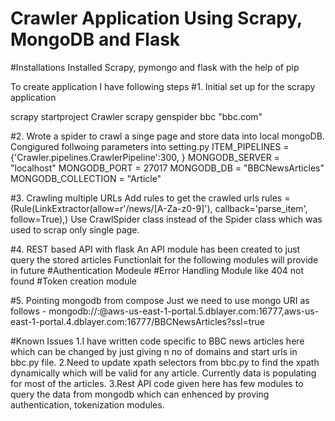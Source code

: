 # Crawler Application Using Scrapy, MongoDB and Flask

#Installations
Installed Scrapy, pymongo and flask with the help of pip

To create application I have following steps
#1. Initial set up for the scrapy application

 scrapy startproject Crawler
 scrapy genspider bbc "bbc.com"
 
#2. Wrote a spider to crawl a singe page and store data into local mongoDB. 
Congigured follwoing parameters into setting.py
ITEM_PIPELINES = {'Crawler.pipelines.CrawlerPipeline':300, }
MONGODB_SERVER = "localhost"
MONGODB_PORT = 27017
MONGODB_DB = "BBCNewsArticles"
MONGODB_COLLECTION = "Article"

#3. Crawling multiple URLs
Add rules to get the crawled urls
rules = (Rule(LinkExtractor(allow=r'/news/[A-Za-z0-9]'), callback='parse_item', follow=True),)
Use CrawlSpider class instead of the Spider class which was used to scrap only single page.

#4. REST based API with flask
An API module has been created to just query the stored articles
Functionlait for the following modules will provide in future
#Authentication Modeule
#Error Handling Module like 404 not found
#Token creation module

#5. Pointing mongodb from compose
Just we need to use mongo URI as follows -
mongodb://<user>:<password>@aws-us-east-1-portal.5.dblayer.com:16777,aws-us-east-1-portal.4.dblayer.com:16777/BBCNewsArticles?ssl=true

#Known Issues
1.I have written code specific to BBC news articles here which can be changed by just giving n no of domains and start urls 
in bbc.py file. 
2.Need to update xpath selectors from bbc.py to find the xpath dynamically which will be valid for any article.
Currently data is populating for most of the articles.
3.Rest API code given here has few modules to query the data from mongodb which can enhenced by proving authentication, tokenization modules.